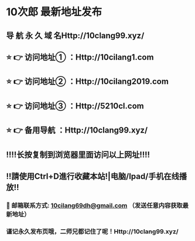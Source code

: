 
# 10次郎   最新地址发布 

## 导 航 永 久 域 名Http://10clang99.xyz/

## ⭐️ 👉 访问地址① ：Http://10cilang1.com

## ⭐️ 👉 访问地址② ：Http://10cilang2019.com

## ⭐️ 👉 访问地址③ ：Http://5210cl.com

## ⭐️ 👉 备用导航 ：Http://10clang99.xyz/

## ‼️‼️长按复制到浏览器里面访问以上网址‼️‼️
## ‼️請使用Ctrl+D進行收藏本站!|电脑/Ipad/手机在线播放‼️
### 📧 邮箱联系方式: 10cilang69dh@gmail.com （发送任意内容获取最新地址）
### 谨记永久发布页哦，二师兄都记住了呢！Http://10clang99.xyz/
